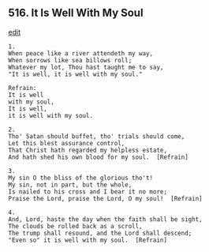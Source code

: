
## 516.  It Is Well With My Soul
[edit](https://docs.google.com/document/d/1bkJKPp6n7g0ebH9ChBgytAYOnAZ1XlKK/edit?mode=html)



    1.
    When peace like a river attendeth my way,
    When sorrows like sea billows roll;
    Whatever my lot, Thou hast taught me to say,
    "It is well, it is well with my soul."

    Refrain:
    It is well
    with my soul,
    It is well,
    it is well with my soul.

    2.
    Tho' Satan should buffet, tho' trials should come,
    Let this blest assurance control,
    That Christ hath regarded my helpless estate,
    And hath shed his own blood for my soul.  [Refrain]

    3.
    My sin O the bliss of the glorious tho't!
    My sin, not in part, but the whole,
    Is nailed to his cross and I bear it no more;
    Praise the Lord, praise the Lord, O my soul!  [Refrain]

    4.
    And, Lord, haste the day when the faith shall be sight,
    The clouds be rolled back as a scroll,
    The trump shall resound, and the Lord shall descend;
    "Even so" it is well with my soul.  [Refrain]
